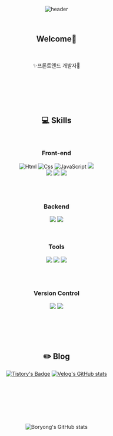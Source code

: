 <div align=center>

![header](https://capsule-render.vercel.app/api?type=venom&color=auto&height=300&section=header&text=Bo-Ryong&fontSize=50)

<br/>

## Welcome👋

<br/>

✨프론트엔드 개발자🌱

<br/><br/>

<!--
🔭 I’m currently working on ...
- 🌱 I’m currently learning ...
- 👯 I’m looking to collaborate on ...
- 🤔 I’m looking for help with ...
- 💬 Ask me about ...
- 📫 How to reach me: ...
- 😄 Pronouns: ...
- ⚡ Fun fact: ...
-->

<br/><br/>

## 💻 Skills

<br/>

### Front-end
<img alt="Html" src ="https://img.shields.io/badge/HTML5-E34F26.svg?&style=for-the-badge&logo=HTML5&logoColor=white"/> 
<img alt="Css" src ="https://img.shields.io/badge/CSS3-1572B6.svg?&style=for-the-badge&logo=CSS3&logoColor=white"/> 
<img alt="JavaScript" src ="https://img.shields.io/badge/JavaScript-F7DF1E.svg?&style=for-the-badge&logo=JavaScript&logoColor=black"/> 
<img src="https://img.shields.io/badge/React-61DAFB?style=for-the-badge&logo=React&logoColor=white"> 

<br/>

<img src="https://img.shields.io/badge/jquery-0769AD?style=for-the-badge&logo=jquery&logoColor=white"> 
<img src="https://img.shields.io/badge/Sass-CC6699?style=for-the-badge&logo=Sass&logoColor=white"/>
<img src="https://img.shields.io/badge/bootstrap-7952B3?style=for-the-badge&logo=bootstrap&logoColor=white"> 

<br/><br/>

### Backend

<img src="https://img.shields.io/badge/java-3CB371?style=for-the-badge&logo=OpenJDK&logoColor=white"> <img src="https://img.shields.io/badge/node.js-339933?style=for-the-badge&logo=Node.js&logoColor=white"> 

<br/>

### Tools

<img src="https://img.shields.io/badge/Visual Studio Code-007ACC?style=for-the-badge&logo=Visual Studio Code&logoColor=white"/>
<img src="https://img.shields.io/badge/Intellij idea-000000?style=for-the-badge&logo=intellijidea&logoColor=white" />
<img src="https://img.shields.io/badge/eclipseide-2C2255?style=for-the-badge&logo=eclipseide&logoColor=white" />

<br/><br/>

### Version Control

<img src="https://img.shields.io/badge/git-F05032?style=for-the-badge&logo=git&logoColor=white">
<img src="https://img.shields.io/badge/github-181717?style=for-the-badge&logo=github&logoColor=white"> 

<br><br/>
<br/><br/>

## :pencil2: Blog
[![Tistory's Badge](https://github-readme-tistory-card.vercel.app/api/badge?name=Tistory)](https://tensdiary.tistory.com/)
[![Velog's GitHub stats](https://velog-readme-stats.vercel.app/api/badge?name=Velog)](https://velog.io/@kwonboryong) 

<br/><br/>
<br/><br/>

<!-- https://medium.com/crossplatformkorea/%EC%83%88%EB%A1%9C%EC%9A%B4-github-%ED%86%B5%EA%B3%84-%EC%8B%9C%EA%B0%81%ED%99%94-61b000b032d7 -->

<br/>

![Boryong's GitHub stats](https://github-readme-stats.vercel.app/api?username=kwonboryong&show_icons=true&theme=dracula)

</div>
